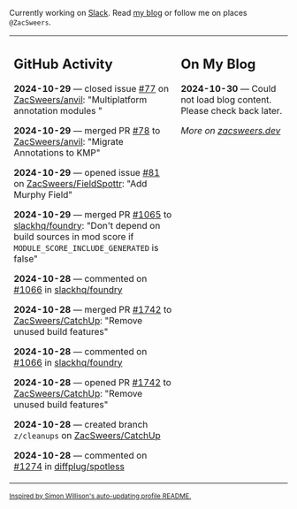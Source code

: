 Currently working on [Slack](https://slack.com/). Read [my blog](https://zacsweers.dev/) or follow me on places `@ZacSweers`.

<table><tr><td valign="top" width="60%">

## GitHub Activity
<!-- githubActivity starts -->
**2024-10-29** — closed issue [#77](https://github.com/ZacSweers/anvil/issues/77) on [ZacSweers/anvil](https://github.com/ZacSweers/anvil): "Multiplatform annotation modules "

**2024-10-29** — merged PR [#78](https://github.com/ZacSweers/anvil/pull/78) to [ZacSweers/anvil](https://github.com/ZacSweers/anvil): "Migrate Annotations to KMP"

**2024-10-29** — opened issue [#81](https://github.com/ZacSweers/FieldSpottr/issues/81) on [ZacSweers/FieldSpottr](https://github.com/ZacSweers/FieldSpottr): "Add Murphy Field"

**2024-10-29** — merged PR [#1065](https://github.com/slackhq/foundry/pull/1065) to [slackhq/foundry](https://github.com/slackhq/foundry): "Don't depend on build sources in mod score if `MODULE_SCORE_INCLUDE_GENERATED` is false"

**2024-10-28** — commented on [#1066](https://github.com/slackhq/foundry/pull/1066#issuecomment-2442753317) in [slackhq/foundry](https://github.com/slackhq/foundry)

**2024-10-28** — merged PR [#1742](https://github.com/ZacSweers/CatchUp/pull/1742) to [ZacSweers/CatchUp](https://github.com/ZacSweers/CatchUp): "Remove unused build features"

**2024-10-28** — commented on [#1066](https://github.com/slackhq/foundry/pull/1066#issuecomment-2442404860) in [slackhq/foundry](https://github.com/slackhq/foundry)

**2024-10-28** — opened PR [#1742](https://github.com/ZacSweers/CatchUp/pull/1742) to [ZacSweers/CatchUp](https://github.com/ZacSweers/CatchUp): "Remove unused build features"

**2024-10-28** — created branch `z/cleanups` on [ZacSweers/CatchUp](https://github.com/ZacSweers/CatchUp)

**2024-10-28** — commented on [#1274](https://github.com/diffplug/spotless/issues/1274#issuecomment-2442261543) in [diffplug/spotless](https://github.com/diffplug/spotless)
<!-- githubActivity ends -->
</td><td valign="top" width="40%">

## On My Blog
<!-- blog starts -->
**2024-10-30** — Could not load blog content. Please check back later.
<!-- blog ends -->
_More on [zacsweers.dev](https://zacsweers.dev/)_
</td></tr></table>

<sub><a href="https://simonwillison.net/2020/Jul/10/self-updating-profile-readme/">Inspired by Simon Willison's auto-updating profile README.</a></sub>